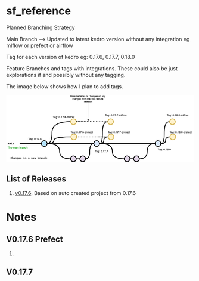 # sf_reference

Planned Branching Strategy

Main Branch --> Updated to latest kedro version without any integration eg mlflow or prefect or airflow

Tag for each version of kedro eg: 0.17.6, 0.17.7, 0.18.0

Feature Branches and tags with integrations. These could also be just explorations if and possibly without any tagging.

The image below shows how I plan to add tags.

![Git Branches](git_branches-tags.png)


## List of Releases

1. [v0.17.6](https://github.com/avan-sh/spaceflight_reference/tree/v0.17.6). Based on auto created project from 0.17.6


# Notes 

## V0.17.6 Prefect
1. 

## V0.17.7

